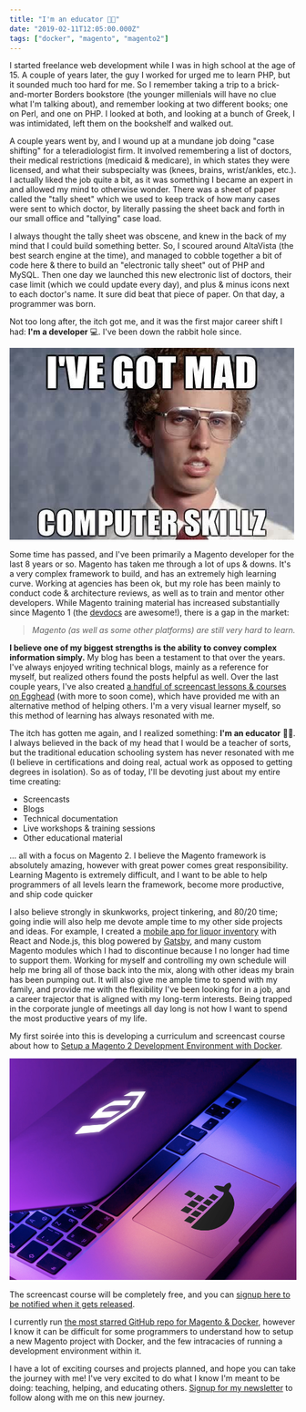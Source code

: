 ```yaml
---
title: "I'm an educator 👨‍🏫"
date: "2019-02-11T12:05:00.000Z"
tags: ["docker", "magento", "magento2"]
---
```


I started freelance web development while I was in high school at the age of 15. A couple of years later, the guy I worked for urged me to learn PHP, but it sounded much too hard for me. So I remember taking a trip to a brick-and-morter Borders bookstore (the younger millenials will have no clue what I'm talking about), and remember looking at two different books; one on Perl, and one on PHP. I looked at both, and looking at a bunch of Greek, I was intimidated, left them on the bookshelf and walked out.

A couple years went by, and I wound up at a mundane job doing "case shifting" for a teleradiologist firm. It involved remembering a list of doctors, their medical restrictions (medicaid & medicare), in which states they were licensed, and what their subspecialty was (knees, brains, wrist/ankles, etc.). I actually liked the job quite a bit, as it was something I became an expert in and allowed my mind to otherwise wonder. There was a sheet of paper called the "tally sheet" which we used to keep track of how many cases were sent to which doctor, by literally passing the sheet back and forth in our small office and "tallying" case load.

I always thought the tally sheet was obscene, and knew in the back of my mind that I could build something better. So, I scoured around AltaVista (the best search engine at the time), and managed to cobble together a bit of code here & there to build an "electronic tally sheet" out of PHP and MySQL. Then one day we launched this new electronic list of doctors, their case limit (which we could update every day), and plus & minus icons next to each doctor's name. It sure did beat that piece of paper. On that day, a programmer was born.

Not too long after, the itch got me, and it was the first major career shift I had: **I'm a developer** 💻. I've been down the rabbit hole since.

![I've got mad computer skills](computer-skillz.jpg)

Some time has passed, and I've been primarily a Magento developer for the last 8 years or so. Magento has taken me through a lot of ups & downs. It's a very complex framework to build, and has an extremely high learning curve. Working at agencies has been ok, but my role has been mainly to conduct code & architecture reviews, as well as to train and mentor other developers. While Magento training material has increased substantially since Magento 1 (the <a href="https://devdocs.magento.com" target="_blank">devdocs</a> are awesome!), there is a gap in the market:

> *Magento (as well as some other platforms) are still very hard to learn.*

**I believe one of my biggest strengths is the ability to convey complex information simply.** My blog has been a testament to that over the years. I've always enjoyed writing technical blogs, mainly as a reference for myself, but realized others found the posts helpful as well. Over the last couple years, I've also created <a href="https://egghead.io/instructors/mark-shust" target="_blank">a handful of screencast lessons & courses on Egghead</a> (with more to soon come), which have provided me with an alternative method of helping others. I'm a very visual learner myself, so this method of learning has always resonated with me.

The itch has gotten me again, and I realized something: **I'm an educator** 👨‍🏫. I always believed in the back of my head that I would be a teacher of sorts, but the traditional education schooling system has never resonated with me (I believe in certifications and doing real, actual work as opposed to getting degrees in isolation). So as of today, I'll be devoting just about my entire time creating:

- Screencasts
- Blogs
- Technical documentation
- Live workshops & training sessions
- Other educational material

... all with a focus on Magento 2. I believe the Magento framework is absolutely amazing, however with great power comes great responsibility. Learning Magento is extremely difficult, and I want to be able to help programmers of all levels learn the framework, become more productive, and ship code quicker

I also believe strongly in skunkworks, project tinkering, and 80/20 time; going indie will also help me devote ample time to my other side projects and ideas. For example, I created a <a href="https://chanj.com" target="_blank">mobile app for liquor inventory</a> with React and Node.js, this blog powered by <a href="https://www.gatsbyjs.org/" target="_blank">Gatsby</a>, and many custom Magento modules which I had to discontinue because I no longer had time to support them. Working for myself and controlling my own schedule will help me bring all of those back into the mix, along with other ideas my brain has been pumping out. It will also give me ample time to spend with my family, and provide me with the flexibility I've been looking for in a job, and a career trajector that is aligned with my long-term interests. Being trapped in the corporate jungle of meetings all day long is not how I want to spend the most productive years of my life.

My first soirée into this is developing a curriculum and screencast course about how to <a href="https://learnm2.com/" target="_blank">Setup a Magento 2 Development Environment with Docker</a>.

<p>
<a href="https://learnm2.com/" target="_blank"><img src="magento2-docker-dev-960-740.jpg" alt="Setup a Magento 2 Development Environment with Docker" /></a>
</p>

The screencast course will be completely free, and you can <a href="https://learnm2.com" target="_blank">signup here to be notified when it gets released</a>.

I currently run <a href="https://github.com/markshust/docker-magento" target="_blank">the most starred GitHub repo for Magento & Docker</a>, however I know it can be difficult for some programmers to understand how to setup a new Magento project with Docker, and the few intracacies of running a development environment within it.

I have a lot of exciting courses and projects planned, and hope you can take the journey with me! I've very excited to do what I know I'm meant to be doing: teaching, helping, and educating others. <a href="/newsletter">Signup for my newsletter</a> to follow along with me on this new journey.
